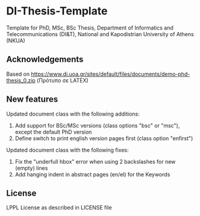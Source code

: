 # DI-Thesis-Template

Template for PhD, MSc, BSc Thesis, Department of Informatics and Telecommunications (DI&T), National and Kapodistrian University of Athens (NKUA)

## Acknowledgements

Based on https://www.di.uoa.gr/sites/default/files/documents/demo-phd-thesis_0.zip (Πρότυπο σε LATEX)

## New features

Updated document class with the following additions:
1. Add support for BSc/MSc versions (class options "bsc" or "msc"), except the default PhD version
2. Define switch to print english version pages first (class option "enfirst")

Updated document class with the following fixes:
1. Fix the "underfull hbox" error when using 2 backslashes for new (empty) lines
2. Add hanging indent in abstract pages (en/el) for the Keywords

## License

LPPL License as described in LICENSE file

